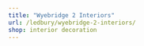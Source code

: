 ```yaml
---
title: "Wyebridge 2 Interiors"
url: /ledbury/wyebridge-2-interiors/
shop: interior decoration
---
```

